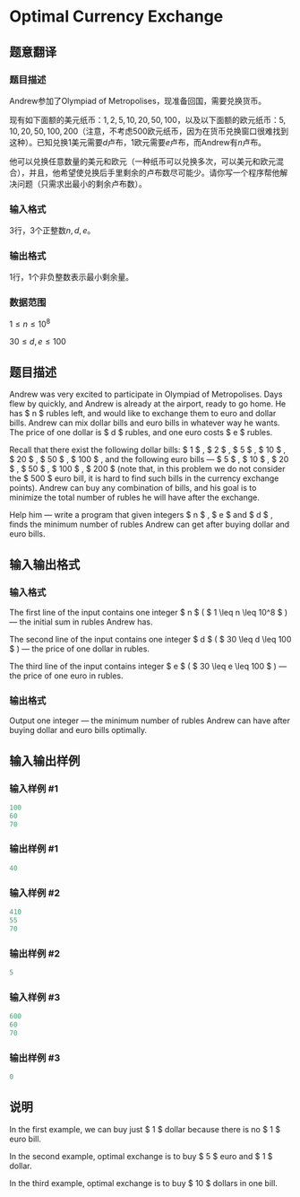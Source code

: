 # Optimal Currency Exchange

## 题意翻译

### 题目描述

Andrew参加了Olympiad of Metropolises，现准备回国，需要兑换货币。

现有如下面额的美元纸币：$1 , 2 , 5 , 10 , 20 , 50 , 100$，以及以下面额的欧元纸币：$5 , 10 , 20 , 50 , 100 , 200$（注意，不考虑$500$欧元纸币，因为在货币兑换窗口很难找到这种）。已知兑换$1$美元需要$d$卢布，$1$欧元需要$e$卢布，而Andrew有$n$卢布。

他可以兑换任意数量的美元和欧元（一种纸币可以兑换多次，可以美元和欧元混合），并且，他希望使兑换后手里剩余的卢布数尽可能少。请你写一个程序帮他解决问题（只需求出最小的剩余卢布数）。

### 输入格式

3行，3个正整数$n,d,e$。

### 输出格式

1行，1个非负整数表示最小剩余量。

### 数据范围

$1 \leq n \leq 10^8$

$30 \leq d,e \leq 100$

## 题目描述

Andrew was very excited to participate in Olympiad of Metropolises. Days flew by quickly, and Andrew is already at the airport, ready to go home. He has $ n $ rubles left, and would like to exchange them to euro and dollar bills. Andrew can mix dollar bills and euro bills in whatever way he wants. The price of one dollar is $ d $ rubles, and one euro costs $ e $ rubles.

Recall that there exist the following dollar bills: $ 1 $ , $ 2 $ , $ 5 $ , $ 10 $ , $ 20 $ , $ 50 $ , $ 100 $ , and the following euro bills — $ 5 $ , $ 10 $ , $ 20 $ , $ 50 $ , $ 100 $ , $ 200 $ (note that, in this problem we do not consider the $ 500 $ euro bill, it is hard to find such bills in the currency exchange points). Andrew can buy any combination of bills, and his goal is to minimize the total number of rubles he will have after the exchange.

Help him — write a program that given integers $ n $ , $ e $ and $ d $ , finds the minimum number of rubles Andrew can get after buying dollar and euro bills.

## 输入输出格式

### 输入格式

The first line of the input contains one integer $ n $ ( $ 1 \leq n \leq 10^8 $ ) — the initial sum in rubles Andrew has.

The second line of the input contains one integer $ d $ ( $ 30 \leq d \leq 100 $ ) — the price of one dollar in rubles.

The third line of the input contains integer $ e $ ( $ 30 \leq e \leq 100 $ ) — the price of one euro in rubles.

### 输出格式

Output one integer — the minimum number of rubles Andrew can have after buying dollar and euro bills optimally.

## 输入输出样例

### 输入样例 #1

```cpp
100
60
70

```
### 输出样例 #1

```cpp
40

```
### 输入样例 #2

```cpp
410
55
70

```
### 输出样例 #2

```cpp
5

```
### 输入样例 #3

```cpp
600
60
70

```
### 输出样例 #3

```cpp
0

```
## 说明

In the first example, we can buy just $ 1 $ dollar because there is no $ 1 $ euro bill.

In the second example, optimal exchange is to buy $ 5 $ euro and $ 1 $ dollar.

In the third example, optimal exchange is to buy $ 10 $ dollars in one bill.

